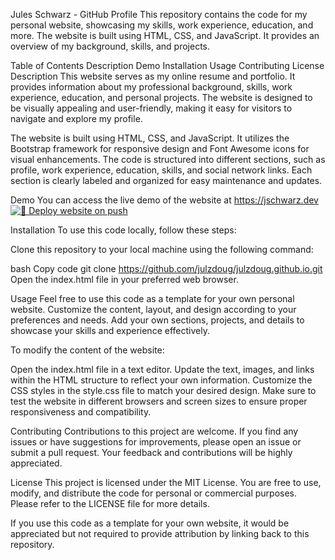 Jules Schwarz - GitHub Profile
This repository contains the code for my personal website, showcasing my skills, work experience, education, and more. The website is built using HTML, CSS, and JavaScript. It provides an overview of my background, skills, and projects.

Table of Contents
Description
Demo
Installation
Usage
Contributing
License
Description
This website serves as my online resume and portfolio. It provides information about my professional background, skills, work experience, education, and personal projects. The website is designed to be visually appealing and user-friendly, making it easy for visitors to navigate and explore my profile.

The website is built using HTML, CSS, and JavaScript. It utilizes the Bootstrap framework for responsive design and Font Awesome icons for visual enhancements. The code is structured into different sections, such as profile, work experience, education, skills, and social network links. Each section is clearly labeled and organized for easy maintenance and updates.

Demo
You can access the live demo of the website at https://jschwarz.dev
[![🚀 Deploy website on push](https://github.com/julzdoug/Jules-Schwarz-CV-2023/actions/workflows/main.yml/badge.svg)](https://github.com/julzdoug/Jules-Schwarz-CV-2023/actions/workflows/main.yml)

Installation
To use this code locally, follow these steps:

Clone this repository to your local machine using the following command:

bash
Copy code
git clone https://github.com/julzdoug/julzdoug.github.io.git
Open the index.html file in your preferred web browser.

Usage
Feel free to use this code as a template for your own personal website. Customize the content, layout, and design according to your preferences and needs. Add your own sections, projects, and details to showcase your skills and experience effectively.

To modify the content of the website:

Open the index.html file in a text editor.
Update the text, images, and links within the HTML structure to reflect your own information.
Customize the CSS styles in the style.css file to match your desired design.
Make sure to test the website in different browsers and screen sizes to ensure proper responsiveness and compatibility.

Contributing
Contributions to this project are welcome. If you find any issues or have suggestions for improvements, please open an issue or submit a pull request. Your feedback and contributions will be highly appreciated.

License
This project is licensed under the MIT License. You are free to use, modify, and distribute the code for personal or commercial purposes. Please refer to the LICENSE file for more details.

If you use this code as a template for your own website, it would be appreciated but not required to provide attribution by linking back to this repository.




